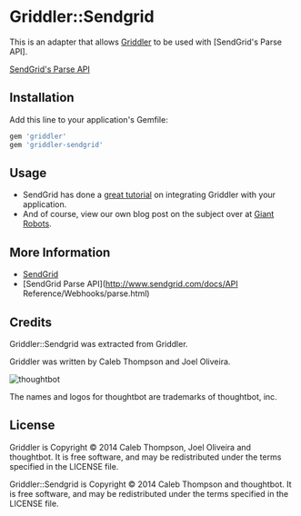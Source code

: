Griddler::Sendgrid
==================

This is an adapter that allows [Griddler](/thoughtbot/griddler) to be used with
[SendGrid's Parse API].

[SendGrid's Parse API](http://sendgrid.com/docs/API%20Reference/Webhooks/parse.html)

Installation
------------

Add this line to your application's Gemfile:

```ruby
gem 'griddler'
gem 'griddler-sendgrid'
```

Usage
-----

* SendGrid has done a [great
  tutorial](http://blog.sendgrid.com/receiving-email-in-your-rails-app-with-griddler/)
  on integrating Griddler with your application.
* And of course, view our own blog post on the subject over at [Giant
  Robots](http://robots.thoughtbot.com/handle-incoming-email-with-griddler).

More Information
----------------

* [SendGrid](http://www.sendgrid.com)
* [SendGrid Parse API](http://www.sendgrid.com/docs/API Reference/Webhooks/parse.html)

Credits
-------

Griddler::Sendgrid was extracted from Griddler.

Griddler was written by Caleb Thompson and Joel Oliveira.

![thoughtbot](http://thoughtbot.com/images/tm/logo.png)

The names and logos for thoughtbot are trademarks of thoughtbot, inc.

License
-------

Griddler is Copyright © 2014 Caleb Thompson, Joel Oliveira and thoughtbot. It is
free software, and may be redistributed under the terms specified in the LICENSE
file.

Griddler::Sendgrid is Copyright © 2014 Caleb Thompson and thoughtbot. It is free
software, and may be redistributed under the terms specified in the LICENSE
file.
